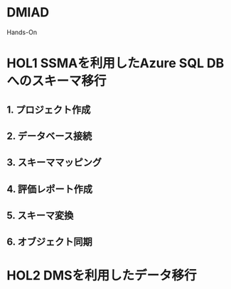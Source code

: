 # DMIAD
Hands-On

# HOL1 SSMAを利用したAzure SQL DB へのスキーマ移行

## 1. プロジェクト作成


## 2. データベース接続
## 3. スキーママッピング
## 4. 評価レポート作成
## 5. スキーマ変換
## 6. オブジェクト同期




# HOL2 DMSを利用したデータ移行
